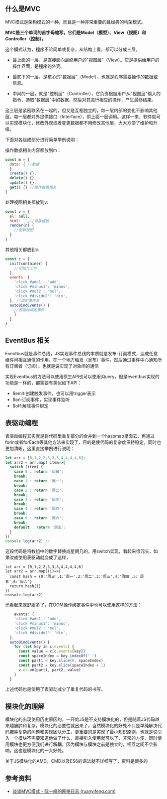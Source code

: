 ## 什么是MVC

MVC模式是架构模式的一种，而且是一种非常重要的且经典的构架模式。

**MVC是三个单词的首字母缩写，它们是Model（模型）、View（视图）和Controller（控制）。**

这个模式认为，程序不论简单或复杂，从结构上看，都可以分成三层。

* 最上面的一层，是直接面向最终用户的"视图层"（View）。它是提供给用户的操作界面，是程序的外壳。

* 最底下的一层，是核心的"数据层"（Model），也就是程序需要操作的数据或信息。

* 中间的一层，就是"控制层"（Controller），它负责根据用户从"视图层"输入的指令，选取"数据层"中的数据，然后对其进行相应的操作，产生最终结果。

这三层是紧密联系在一起的，但又是互相独立的，每一层内部的变化不影响其他层。每一层都对外提供接口（Interface），供上面一层调用。这样一来，软件就可以实现模块化，修改外观或者变更数据都不用修改其他层，大大方便了维护和升级。

下面对各组成部分进行简单举例说明：

操作数据相关内容都放到m：

~~~js
const m = {
  data: { //数据
  },
  create() {},
  delete() {},
  update() {},
  get() {} //操作数据相关
}
~~~

 处理视图相关都放到v:

~~~js
const v = {
  el: null,  
  html: ``,//存放模版
  render(n) {
    //更新视图
  }
}
~~~

其他相关都放到c:

~~~js
const c = {
  init(container) {
    //初始化工作
  },
  events: {
    'click #add1': 'add',
    'click #minus1': 'minus',
    'click #mul2': 'mul',
    'click #divide2': 'div',
  }, //绑定事件表
  autoBindEvents() {
    //表驱动绑定事件
    }
  }
}
~~~

## EventBus 相关

Eventbus就是事件总线，JS实现事件总线的本质就是发布-订阅模式，达成任意组件间相互通信的作用。在一个地方触发（发布）事件，然后通过事件中心通知所有订阅者（订阅）。也就是说实现了对象间的通信

实现Eventbus的方法可以使用原生API也可以使用jQuery，但是eventbus实现的功能是一样的，都需要有类似如下API：

* $emit:创建触发事件，也可以用trigger表示
* $on:订阅事件，实现事件监听
* $off:解除事件绑定

## 表驱动编程

表驱动编程其实就是将代码里重复部分的合并到一个haspmap里面去，再通过forin或者forEach等其他方法来实现了，目的是使代码的复杂度保持稳定，同时也更加清晰，这里直接举例进行说明：

~~~js
let arr = [0,1,2,2,3,3,3,4,4,4,4,6];
let arr2 = arr.map( item=>{
  switch (item) {
    case 0 : return '周日';
    break;
    case 1 : return '周一';
    break;
    case 2 : return '周二';
    break;
    case 3 : return '周三';
    break;
    case 4 : return '周四';
    break;
    case 6 : return '周六';
    break;
    default : return '周五';
  }
})
console.log(arr2) // 
~~~

这段代码是将数组中的数字替换成星期几的，用switch实现，看起来很冗长，如果改成使用表驱动就变成了这样，

~~~JS
let arr = [0,1,2,2,3,3,3,4,4,4,4,6]
let arr2 = arr.map((i)=>{
  const hash = {0:'周日',1:'周一',2:'周二',3:'周三',4:'周四',5:'周五',6:'周六'}
  return hash[i]
})
console.log(arr2)
~~~

光看起来就舒服多了，在DOM操作绑定事件中也可以使用这样的方法：

~~~js
    events: {
    'click #add1': 'add',
    'click #minus1': 'minus',
    'click #mul2': 'mul',
    'click #divide2': 'div',
  },
  autoBindEvents() {
    for (let key in c.events) {
      const value = c[c.events[key]]
      const spaceIndex = key.indexOf(' ')
      const part1 = key.slice(0, spaceIndex)
      const part2 = key.slice(spaceIndex + 1)
      v.el.on(part1, part2, value)
    }
  }
~~~

上述代码也是使用了表驱动减少了重复代码的书写。

## 模块化的理解

模块化的出现使用历史原因的，一开始JS是不支持模块化的，但是随着JS代码越来越臃肿和复杂，模块化的必要性就出来了，当然模块化的好处不只是单纯解决代码臃肿复杂的问题和实现团队分工，更重要的是实现了最小知识原则，也就是说引入一个模块不需要知道他做了什么，直接引入使用就可以了，非常的方便，同时使用模块也更方便我们进行解耦，因为模块与模块之前是独立的，相互之间不会影响，这也是模块化的一大好处。

关于JS模块化的AMD，CMD以及ES6的语法就不详细写了，资料是很多的

## 参考资料

* [谈谈MVC模式 - 阮一峰的网络日志 (ruanyifeng.com)](https://www.ruanyifeng.com/blog/2007/11/mvc.html)

